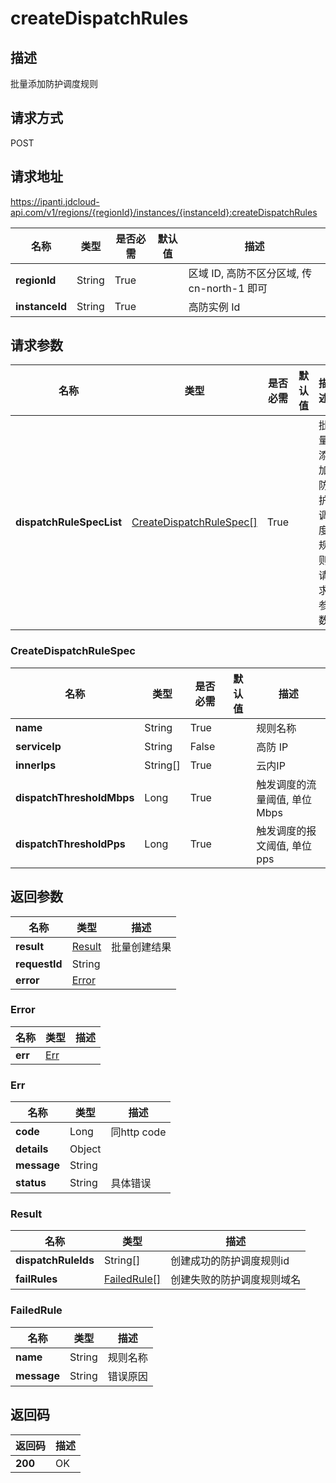 # createDispatchRules


## 描述
批量添加防护调度规则

## 请求方式
POST

## 请求地址
https://ipanti.jdcloud-api.com/v1/regions/{regionId}/instances/{instanceId}:createDispatchRules

|名称|类型|是否必需|默认值|描述|
|---|---|---|---|---|
|**regionId**|String|True| |区域 ID, 高防不区分区域, 传 cn-north-1 即可|
|**instanceId**|String|True| |高防实例 Id|

## 请求参数
|名称|类型|是否必需|默认值|描述|
|---|---|---|---|---|
|**dispatchRuleSpecList**|[CreateDispatchRuleSpec[]](createdispatchrules#createdispatchrulespec)|True| |批量添加防护调度规则请求参数|

### <div id="createdispatchrulespec">CreateDispatchRuleSpec</div>
|名称|类型|是否必需|默认值|描述|
|---|---|---|---|---|
|**name**|String|True| |规则名称|
|**serviceIp**|String|False| |高防 IP|
|**innerIps**|String[]|True| |云内IP|
|**dispatchThresholdMbps**|Long|True| |触发调度的流量阈值, 单位 Mbps|
|**dispatchThresholdPps**|Long|True| |触发调度的报文阈值, 单位 pps|

## 返回参数
|名称|类型|描述|
|---|---|---|
|**result**|[Result](createdispatchrules#result)|批量创建结果|
|**requestId**|String| |
|**error**|[Error](createdispatchrules#error)| |

### <div id="error">Error</div>
|名称|类型|描述|
|---|---|---|
|**err**|[Err](createdispatchrules#err)| |
### <div id="err">Err</div>
|名称|类型|描述|
|---|---|---|
|**code**|Long|同http code|
|**details**|Object| |
|**message**|String| |
|**status**|String|具体错误|
### <div id="result">Result</div>
|名称|类型|描述|
|---|---|---|
|**dispatchRuleIds**|String[]|创建成功的防护调度规则id|
|**failRules**|[FailedRule[]](createdispatchrules#failedrule)|创建失败的防护调度规则域名|
### <div id="failedrule">FailedRule</div>
|名称|类型|描述|
|---|---|---|
|**name**|String|规则名称|
|**message**|String|错误原因|

## 返回码
|返回码|描述|
|---|---|
|**200**|OK|
